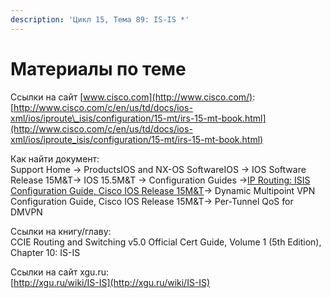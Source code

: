```yaml
---
description: 'Цикл 15, Тема 89: IS-IS *'
---
```


# Материалы по теме

Ссылки на сайт [www.cisco.com](http://www.cisco.com/):  
[http://www.cisco.com/c/en/us/td/docs/ios-xml/ios/iproute\_isis/configuration/15-mt/irs-15-mt-book.html](http://www.cisco.com/c/en/us/td/docs/ios-xml/ios/iproute_isis/configuration/15-mt/irs-15-mt-book.html)

Как найти документ:  
Support Home → ProductsIOS and NX-OS SoftwareIOS → IOS Software Release 15M&T→ IOS 15.5M&T → Configuration Guides →[IP Routing: ISIS Configuration Guide, Cisco IOS Release 15M&T](http://www.cisco.com/c/en/us/td/docs/ios-xml/ios/iproute_isis/configuration/15-mt/irs-15-mt-book.html)→ Dynamic Multipoint VPN Configuration Guide, Cisco IOS Release 15M&T→ Per-Tunnel QoS for DMVPN

Ссылки на книгу/главу:  
CCIE Routing and Switching v5.0 Official Cert Guide, Volume 1 \(5th Edition\), Chapter 10: IS-IS

Ссылки на сайт xgu.ru:  
[http://xgu.ru/wiki/IS-IS](http://xgu.ru/wiki/IS-IS)

